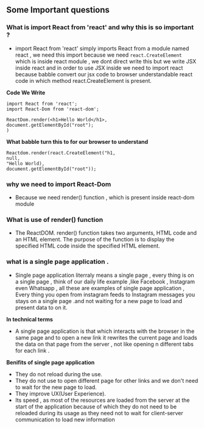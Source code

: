 ## Some Important questions 

### What is import React from 'react' and why this is so important ?
- import React from 'react' simply imports React from a module named react , we need this import because we need `react.CreateElement` which is inside react module , we dont direct write this but we write JSX inside react and in order to use JSX inside we need to import react because babble convert our jsx code to browser understandable react code in which method react.CreateElement is present.

**Code We Write**
```
import React from 'react';
import React-Dom from 'react-dom';

ReactDom.render(<h1>Hello World</h1>,
document.getElementById("root");
)
```

**What babble turn this to for our browser to understand** 

```
Reactdom.render(react.CreateElement("h1,
null,
"Hello World),
document.getElementById("root"));

```


### why we need to import React-Dom
- Because we need render() function , which is present inside react-dom module 

### What is use of render() function 
- The ReactDOM. render() function takes two arguments, HTML code and an HTML element. The purpose of the function is to display the specified HTML code inside the specified HTML element.

### what is a single page application .
- Single page application literraly means a single page , every thing is on a single page , think of our daily life example ,like Facebook , Instagram even Whatsapp , all these are examples of single page application , Every thing you open from instagram feeds to Instagram messages you stays on a single page .and not waiting for a new page to load and present data to on it.


**In technical terms**
- A single page application is that which interacts with the browser in the same page and to open a new link it rewrites the current page and loads the data on that page from the server , not like opening n different tabs for each link .


**Benifits of single page application**
- They do not reload during the use.
- They do not use to open different page for other links and we don't need to wait for the new page to load.
- They improve UX(User Experience).
- Its speed , as most of the resources are loaded from the server at the start of the application because of which they do not need to be reloaded during its usage as they need not to wait for client-server communication to load new information
